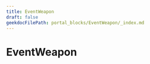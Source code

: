 ```yaml
---
title: EventWeapon
draft: false
geekdocFilePath: portal_blocks/EventWeapon/_index.md
---
```

# EventWeapon